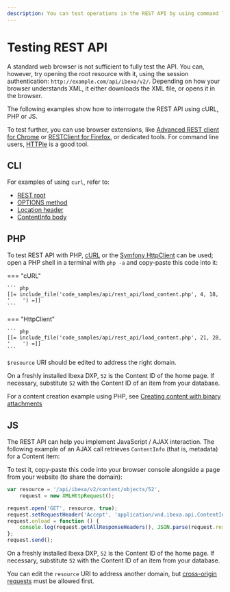 ```yaml
---
description: You can test operations in the REST API by using command line, PHP or JS code.
---
```


# Testing REST API

A standard web browser is not sufficient to fully test the API.
You can, however, try opening the root resource with it, using the session authentication: `http://example.com/api/ibexa/v2/`.
Depending on how your browser understands XML, it either downloads the XML file, or opens it in the browser.

The following examples show how to interrogate the REST API using cURL, PHP or JS.

To test further, you can use browser extensions, like [Advanced REST client for Chrome](https://chrome.google.com/webstore/detail/advanced-rest-client/hgmloofddffdnphfgcellkdfbfbjeloo) or [RESTClient for Firefox](https://addons.mozilla.org/firefox/addon/restclient/), or dedicated tools. For command line users, [HTTPie](https://github.com/jkbr/httpie) is a good tool.

## CLI

For examples of using `curl`, refer to:

- [REST root](rest_api_usage.md#rest-root)
- [OPTIONS method](rest_requests.md#options-method)
- [Location header](rest_responses.md#location-header)
- [ContentInfo body](rest_responses.md#response-body)

## PHP

To test REST API with PHP, [cURL](https://www.php.net/manual/en/book.curl.php) or the [Symfony HttpClient](https://symfony.com/doc/5.4/http_client.html) can be used; open a PHP shell in a terminal with <nobr>`php -a`</nobr> and copy-paste this code into it:

=== "cURL"

    ``` php
    [[= include_file('code_samples/api/rest_api/load_content.php', 4, 18, '    ') =]]
    ```

=== "HttpClient"

    ``` php
    [[= include_file('code_samples/api/rest_api/load_content.php', 21, 28, '    ') =]]
    ```

`$resource` URI should be edited to address the right domain.

On a freshly installed Ibexa DXP, `52` is the Content ID of the home page. If necessary, substitute `52` with the Content ID of an item from your database.

For a content creation example using PHP, see [Creating content with binary attachments](rest_requests.md#creating-content-with-binary-attachments)

## JS

The REST API can help you implement JavaScript / AJAX interaction.
The following example of an AJAX call retrieves `ContentInfo` (that is, metadata) for a Content item:

To test it, copy-paste this code into your browser console alongside a page from your website (to share the domain):

```javascript
var resource = '/api/ibexa/v2/content/objects/52',
    request = new XMLHttpRequest();

request.open('GET', resource, true);
request.setRequestHeader('Accept', 'application/vnd.ibexa.api.ContentInfo+json');
request.onload = function () {
    console.log(request.getAllResponseHeaders(), JSON.parse(request.responseText));
};
request.send();
```

On a freshly installed Ibexa DXP, `52` is the Content ID of the home page. If necessary, substitute `52` with the Content ID of an item from your database.

You can edit the `resource` URI to address another domain, but [cross-origin requests](rest_responses.md#cross-origin) must be allowed first.
